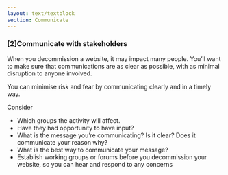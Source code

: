 ```yaml
---
layout: text/textblock
section: Communicate
---
```

### [2]Communicate with stakeholders
When you decommission a website, it may impact many people. You’ll want to make sure that communications are as clear as possible, with as minimal disruption to anyone involved. 


You can minimise risk and fear by communicating clearly and in a timely way.

Consider
- Which groups the activity will affect.
- Have they had opportunity to have input?
- What is the message you’re communicating? Is it clear? Does it communicate your reason why?
- What is the best way to communicate your message?
- Establish working groups or forums before you decommission your website, so you can hear and respond to any concerns
